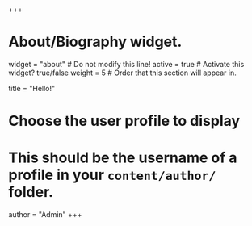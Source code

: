 +++
# About/Biography widget.
widget = "about"  # Do not modify this line!
active = true  # Activate this widget? true/false
weight = 5  # Order that this section will appear in.

title = "Hello!"

# Choose the user profile to display
# This should be the username of a profile in your `content/author/` folder.
author = "Admin"
+++
